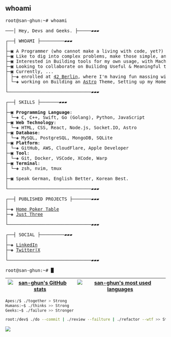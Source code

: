 ## whoami

<pre>
root@san-ghun:~# whoami

───│ Hey, Devs and Geeks. ├─────▰▰▰

┌──┤ WHOAMI ├─────────▰▰▰
│
├─▣ A Programmer (who cannot make a living with code, yet?)
├─▣ Like to dig into complex problems, make those simple, and find the executable yet more efficient solutions.
├─▣ Interested in Building tools for my own usage, with Machine Learning & Web Scraping & CLI & API.
├─▣ Looking to collaborate on Builidng Useful & Meaningful thingss
├─▣ Currently, ...
│ ├─◈ enrolled at <a href="https://42berlin.de/">42 Berlin</a>, where I'm having fun massing with pointers in C.
│ └─◈ working on Building an <a href="https://astro.build/">Astro</a> Theme, Setting up my HomeLab, and 42 Berlin projects.
│
└───────────────────────────────▰▰▰

┌──┤ SKILLS ├───────▰▰▰
│
├─▣ <b>Programming Language</b>:
│ └─◈ C, C++, Swift, Go (Golang), Python, JavaScript
├─▣ <b>Web Technology</b>:
│ └─◈ HTML, CSS, React, Node.js, Socket.IO, Astro
├─▣ <b>Database</b>:
│ └─◈ MySQL, PostgreSQL, MongoDB, SQLite
├─▣ <b>Platform</b>:
│ └─◈ GitHub, AWS, CloudFlare, Apple Developer
├─▣ <b>Tool</b>:
│ └─◈ Git, Docker, VSCode, XCode, Warp
├─▣ <b>Terminal</b>:
│ └─◈ zsh, nvim, tmux
│
├─▣ Speak German, English Better, Korean Best.
│
└───────────────────────────────▰▰▰

┌──┤ PUBLISHED PROJECTS ├───────▰▰▰
│
├─◈ <a href="https://github.com/san-ghun/Home-Poker-Table/">Home Poker Table</a>
├─◈ <a href="https://github.com/san-ghunJustThree/">Just Three</a>
│
└───────────────────────────────▰▰▰
<!--
┌──┤ 42 PROJECTS ├───────▰▰▰
│
├─◈ <a href="https://github.com/san-ghun">Piscine 2022</a>
├─◈ <a href="https://github.com/san-ghun">libft</a>
├─◈ <a href="https://github.com/san-ghun">get_next_line</a>
├─◈ <a href="https://github.com/san-ghun">ft_printf</a>
├─◈ <a href="https://github.com/san-ghun">Born2beRoot</a>
├─◈ <a href="https://github.com/san-ghun">minitalk</a>
├─◈ <a href="https://github.com/san-ghun">so_long</a>
├─◈ <a href="https://github.com/san-ghun">push_swap</a>
├─◈ <a href="https://github.com/san-ghun">Philosophers</a>
├─◈ <a href="https://github.com/san-ghun">minishell</a>
├─◈ <a href="https://github.com/san-ghun">Cub3D</a>
├─◈ <a href="https://github.com/san-ghun">CPP_Modules</a>
├─◈ <a href="https://github.com/san-ghun">Webserv</a>
├─◈ <a href="https://github.com/san-ghun">ft_transcendence</a>
│
└───────────────────────────────▰▰▰
 -->
┌──┤ SOCIAL ├─────────▰▰▰
│
├─◈ <a href="https://www.linkedin.com/in/san-ghun">LinkedIn</a>
├─◈ <a href="https://x.com/microblobdotdev">Twitter|X</a>
│
└───────────────────────────────▰▰▰
<!--
┌──┤ COMMUNITY ├─────────▰▰▰
│
├─◈ If you need any help please join our community.
├─◈ <a href="https://discord.gg/vTvkDgsS6J">Discord Server</a>
│
└───────────────────────────────▰▰▰-->
root@san-ghun:~# █
</pre>

| [![san-ghun's GitHub stats](https://github-readme-stats.vercel.app/api?username=san-ghun&count_private=true&show_icons=true&hide=issues&hide_border=true&theme=dark)](https://github.com/san-ghun?tab=repositories) | [![san-ghun's most used languages](https://github-readme-stats.vercel.app/api/top-langs/?username=san-ghun&layout=compact&hide_border=true&theme=dark)](https://github.com/san-ghun?tab=repositories) |
|:-:|:-:|

```sh
Apes:/$ ./together > Strong   
Humans:~$ ./thinks >> Strong
Geeks:~$ ./failure >> Stronger

root:/dev$ ./do --commit | ./review --failture | ./refactor --wtf >> Stronger
```

![](https://gh-hits.nomadcoders.workers.dev/view?username=san-ghun&cache)
